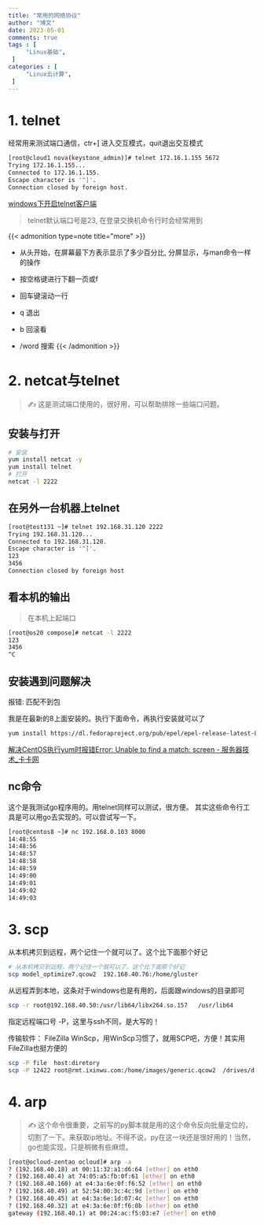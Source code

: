 ```yaml
---
title: "常用的网络协议"                         
author: "博文"   
date: 2023-05-01        
comments: true  
tags : [                                    
     "Linux基础",
 ]
categories : [                              
     "Linux云计算",
 ]
---
```

# 1. telnet

经常用来测试端口通信，ctr+] 进入交互模式，quit退出交互模式

```bash
[root@cloud1 nova(keystone_admin)]# telnet 172.16.1.155 5672
Trying 172.16.1.155...
Connected to 172.16.1.155.
Escape character is '^]'.
Connection closed by foreign host.
```

[windows下开启telnet客户端](https://jingyan.baidu.com/article/7c6fb428d60c6e80642c90ee.html)

>  telnet默认端口号是23, 在登录交换机命令行时会经常用到

{{< admonition type=note title="more"  >}}
- 从头开始，在屏幕最下方表示显示了多少百分比, 分屏显示，与man命令一样的操作

- 按空格键进行下翻一页或f 

- 回车键滚动一行

- q 退出

- b 回滚看

- /word 搜索
{{< /admonition >}}


# 2. netcat与telnet
 
 > ✍️ 这是测试端口使用的，很好用，可以帮助排除一些端口问题。

## 安装与打开

```bash
# 安装
yum install netcat -y
yum install telnet
# 打开
netcat -l 2222
```

## 在另外一台机器上telnet

```bash
[root@test131 ~]# telnet 192.168.31.120 2222
Trying 192.168.31.120...
Connected to 192.168.31.120.
Escape character is '^]'.
123
3456
Connection closed by foreign host
```

## 看本机的输出

>  在本机上起端口
```bash
[root@os20 compose]# netcat -l 2222
123
3456
^C
```

## 安装遇到问题解决

报错: 匹配不到包

我是在最新的8上面安装的。执行下面命令，再执行安装就可以了

```bash
yum install https://dl.fedoraproject.org/pub/epel/epel-release-latest-8.noarch.rpm
```

[解决CentOS执行yum时报错Error: Unable to find a match: screen - 服务器技术_卡卡网](http://www.webkaka.com/tutorial/server/2021/082728/)

## nc命令

这个是我测试go程序用的。用telnet同样可以测试，很方便。 其实这些命令行工具是可以用go去实现的。可以尝试写一下。

```bash
[root@centos8 ~]# nc 192.168.0.103 8000
14:48:55
14:48:56
14:48:57
14:48:58
14:48:59
14:49:00
14:49:01
14:49:02
14:49:03
```


# 3. scp

 从本机拷贝到远程，两个记住一个就可以了。这个比下面那个好记

```bash
# 从本机拷贝到远程，两个记住一个就可以了。这个比下面那个好记
scp model_optimize7.qcow2  192.168.40.76:/home/gluster
```

从远程弄到本地，这条对于windows也是有用的，后面跟windows的目录即可

```bash
scp -r root@192.168.40.50:/usr/lib64/libx264.so.157   /usr/lib64
```

指定远程端口号 -P，这里与ssh不同，是大写的！

传输软件： FileZilla WinScp，用WinScp习惯了，就用SCP吧，方便！其实用FileZilla也挺方便的

```bash
scp -P file  host:diretory
scp -P 12422 root@rmt.ixinwu.com:/home/images/generic.qcow2  /drives/d
```

# 4. arp

>  ✍️ 这个命令很重要，之前写的py脚本就是用的这个命令反向批量定位的，切割了一下。来获取ip地址。不得不说，py在这一块还是很好用的！当然，go也能实现，只是稍微有些麻烦。

```bash
[root@ocloud-zentao ocloud]# arp -a
? (192.168.40.18) at 00:11:32:a1:d6:64 [ether] on eth0
? (192.168.40.4) at 74:05:a5:fb:0f:61 [ether] on eth0
? (192.168.40.160) at e4:3a:6e:0f:f6:52 [ether] on eth0
? (192.168.40.49) at 52:54:00:3c:4c:9d [ether] on eth0
? (192.168.40.45) at e4:3a:6e:1d:07:4c [ether] on eth0
? (192.168.40.32) at e4:3a:6e:0f:f6:0b [ether] on eth0
gateway (192.168.40.1) at 00:24:ac:f5:03:e7 [ether] on eth0
```



